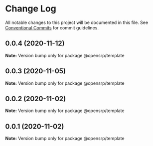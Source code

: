# Change Log

All notable changes to this project will be documented in this file.
See [Conventional Commits](https://conventionalcommits.org) for commit guidelines.

## 0.0.4 (2020-11-12)

**Note:** Version bump only for package @opensrp/template

## 0.0.3 (2020-11-05)

**Note:** Version bump only for package @opensrp/template

## 0.0.2 (2020-11-02)

**Note:** Version bump only for package @opensrp/template

## 0.0.1 (2020-11-02)

**Note:** Version bump only for package @opensrp/template
